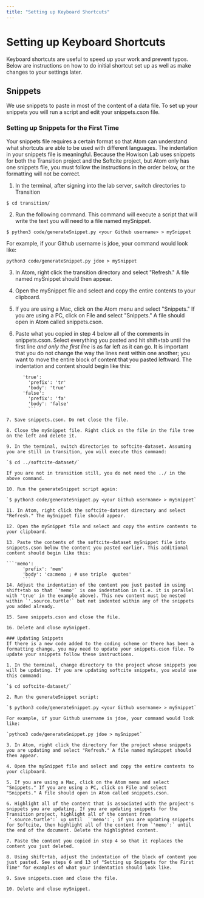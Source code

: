 ```yaml
---
title: "Setting up Keyboard Shortcuts"
---
```

# Setting up Keyboard Shortcuts

Keyboard shortcuts are useful to speed up your work and prevent typos. Below are instructions on how to do initial shortcut set up as well as make changes to your settings later.

## Snippets

We use snippets to paste in most of the content of a data file. To set up your snippets you will run a script and edit your snippets.cson file.

### Setting up Snippets for the First Time

Your snippets file requires a certain format so that Atom can understand what shortcuts are able to be used with different languages. The indentation in your snippets file is meaningful. Because the Howison Lab uses snippets for both the Transition project and the Softcite project, but Atom only has one snippets file, you must follow the instructions in the order below, or the formatting will not be correct.

1. In the terminal, after signing into the lab server, switch directories to Transition

`$ cd transition/`

2. Run the following command. This command will execute a script that will write the text you will need to a file named mySnippet.

`$ python3 code/generateSnippet.py <your Github username> > mySnippet`

For example, if your Github username is jdoe, your command would look like:

`python3 code/generateSnippet.py jdoe > mySnippet`

3. In Atom, right click the transition directory and select "Refresh." A file named mySnippet should then appear.

4. Open the mySnippet file and select and copy the entire contents to your clipboard.

5. If you are using a Mac, click on the Atom menu and select "Snippets." If you are using a PC, click on File and select "Snippets." A file should open in Atom called snippets.cson.

6. Paste what you copied in step 4 below all of the comments in snippets.cson. Select everything you pasted and hit shift+tab until the first line *and only the first line* is as far left as it can go. It is important that you do not change the way the lines nest within one another; you want to move the entire block of content that you pasted leftward. The indentation and content should begin like this:

```'.source.turtle':
      'true':
        'prefix': 'tr'
        'body': 'true'
      'false':
        'prefix': 'fa'
        'body': 'false'
        ```

7. Save snippets.cson. Do not close the file.

8. Close the mySnippet file. Right click on the file in the file tree on the left and delete it.

9. In the terminal, switch directories to softcite-dataset. Assuming you are still in transition, you will execute this command:

`$ cd ../softcite-dataset/`

If you are not in transition still, you do not need the ../ in the above command.

10. Run the generateSnippet script again:

`$ python3 code/generateSnippet.py <your Github username> > mySnippet`

11. In Atom, right click the softcite-dataset directory and select "Refresh." The mySnippet file should appear.

12. Open the mySnippet file and select and copy the entire contents to your clipboard.

13. Paste the contents of the softcite-dataset mySnippet file into snippets.cson below the content you pasted earlier. This additional content should begin like this:

```'memo':
      'prefix': 'mem'
      'body': 'ca:memo ; # use triple  quotes'
      ```
14. Adjust the indentation of the content you just pasted in using shift+tab so that `'memo'` is one indentation in (i.e. it is parallel with 'true' in the example above). This new content must be nested within `'.source.turtle'` but not indented within any of the snippets you added already.

15. Save snippets.cson and close the file.

16. Delete and close mySnippet.

### Updating Snippets
If there is a new code added to the coding scheme or there has been a formatting change, you may need to update your snippets.cson file. To update your snippets follow these instructions.

1. In the terminal, change directory to the project whose snippets you will be updating. If you are updating softcite snippets, you would use this command:

`$ cd softcite-dataset/`

2. Run the generateSnippet script:

`$ python3 code/generateSnippet.py <your Github username> > mySnippet`

For example, if your Github username is jdoe, your command would look like:

`python3 code/generateSnippet.py jdoe > mySnippet`

3. In Atom, right click the directory for the project whose snippets you are updating and select "Refresh." A file named mySnippet should then appear.

4. Open the mySnippet file and select and copy the entire contents to your clipboard.

5. If you are using a Mac, click on the Atom menu and select "Snippets." If you are using a PC, click on File and select "Snippets." A file should open in Atom called snippets.cson.

6. Highlight all of the content that is associated with the project's snippets you are updating. If you are updating snippets for the Transition project, highlight all of the content from `'.source.turtle':` up until  `'memo':`; if you are updating snippets for Softcite, then highlight all of the content from `'memo':` until the end of the document. Delete the highlighted content.

7. Paste the content you copied in step 4 so that it replaces the content you just deleted.

8. Using shift+tab, adjust the indentation of the block of content you just pasted. See steps 6 and 13 of "Setting up Snippets for the First Time" for examples of what your indentation should look like.

9. Save snippets.cson and close the file.

10. Delete and close mySnippet.
